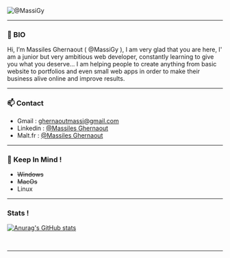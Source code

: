 


![@MassiGy](https://user-images.githubusercontent.com/82173113/159090893-e1694ba6-2a8c-4d2f-85da-71d1e99038c0.png)





---
### 👋 BIO

 Hi, I’m Massiles Ghernaout ( @MassiGy ), I am very glad that you are here, I' am a junior but very ambitious web developer, constantly learning to give you what you deserve... I am helping people to create anything from basic website to portfolios and even small web apps in order to make their business alive online and improve results.


---
### 📫 Contact

- Gmail :     ghernaoutmassi@gmail.com
- Linkedin :  <a href="https://www.linkedin.com/in/massigy">@Massiles Ghernaout</a>
- Malt.fr :   <a href="https://www.malt.fr/profile/massigy">@Massiles Ghernaout</a>

---

### 👀 Keep In Mind !

- ~~Windows~~
- ~~MacOs~~
- Linux

---

### Stats !

[![Anurag's GitHub stats](https://github-readme-stats.vercel.app/api?username=MassiGy)](https://github.com/anuraghazra/github-readme-stats&show_icons=true&theme=tokyonight)

<br/>

---
<!-- [![Top Langs](https://github-readme-stats.vercel.app/api/top-langs/?username=MassiGy&langs_count=8)](https://github.com/anuraghazra/github-readme-stats)
-->


